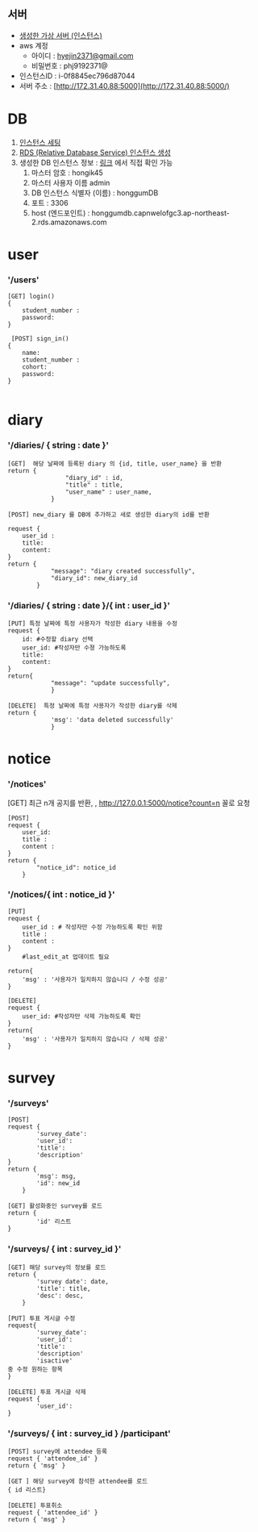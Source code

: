 ## 서버

- [생성한 가상 서버 (인스턴스)](https://www.notion.so/AWS-41624ac80d6242a29014fd66840a1abd?pvs=21)
- aws 계정
    - 아이디 : [hyejin2371@gmail.com](mailto:hyejin2371@gmail.com)
    - 비밀번호 : phj9192371@
- 인스턴스ID : i-0f8845ec796d87044
- 서버 주소 :  [http://172.31.40.88:5000](http://172.31.40.88:5000/)

# DB

1. [인스턴스 세팅](https://velog.io/@kyj311/AWS-EC2-%EC%95%8C%EC%95%84%EB%B3%B4%EA%B8%B0)
2. [RDS (Relative Database Service) 인스턴스 생성](https://velog.io/@kyj311/AWS-RDS-%EC%95%8C%EC%95%84%EB%B3%B4%EA%B8%B0)
3. 생성한 DB 인스턴스 정보 : [링크](https://ap-northeast-2.console.aws.amazon.com/rds/home?region=ap-northeast-2#database:id=honggumdb;is-cluster=false) 에서 직접 확인 가능
    1. 마스터 암호 : hongik45
    2. 마스터 사용자 이름 admin
    3. DB 인스턴스 식별자 (이름) : honggumDB
    4. 포트 : 3306
    5. host (엔드포인트) : honggumdb.capnwelofgc3.ap-northeast-2.rds.amazonaws.com



# user
### '/users'
```
[GET] login() 
{
	student_number : 
	password:
}
```
```
 [POST] sign_in()
{
	name:
	student_number : 
	cohort:
	password:
}
  
```
# diary
### '/diaries/ { string : date }'
```
[GET]  해당 날짜에 등록된 diary 의 {id, title, user_name} 을 반환
return {
                "diary_id" : id,
                "title" : title,
                "user_name" : user_name,
            }
```
```
[POST] new_diary 를 DB에 추가하고 새로 생성한 diary의 id를 반환

request {
	user_id :
	title:
	content:
}
return {
            "message": "diary created successfully",
            "diary_id": new_diary_id
        }
```
  
### '/diaries/ { string : date }/{ int : user_id }'
```
[PUT] 특정 날짜에 특정 사용자가 작성한 diary 내용을 수정
request {
	id: #수정할 diary 선택
	user_id: #작성자만 수졍 가능하도록
	title:
	content:
}
return{
            "message": "update successfully",
            }
```
```
[DELETE]  특정 날짜에 특정 사용자가 작성한 diary를 삭제
return {
            'msg': 'data deleted successfully'
            }
```
  
# notice
### '/notices'
[GET] 최근 n개 공지를 반환, , http://127.0.0.1:5000/notice?count=n 꼴로 요청
```
[POST]
request {
	user_id: 
	title :
	content :
}
return {
        "notice_id": notice_id
    }
```
  
### '/notices/{ int : notice_id }'
```
[PUT]
request {
	user_id : # 작성자만 수정 가능하도록 확인 위함 
	title : 
	content :
}
	#last_edit_at 업데이트 필요

return{
	'msg' : '사용자가 일치하지 않습니다 / 수정 성공'
}
```
```
[DELETE]
request {
	user_id: #작성자만 삭제 가능하도록 확인
}
return{
	'msg' : '사용자가 일치하지 않습니다 / 삭제 성공'
}
```
  
# survey
### '/surveys'
```
[POST]
request {
        'survey_date':
        'user_id':
        'title': 
        'description'
}
return {
        'msg': msg,
        'id': new_id
    }
```
```
[GET] 활성화중인 survey를 로드
return {
        'id' 리스트
}
```

### '/surveys/ { int : survey_id }'
```
[GET] 해당 survey의 정보를 로드
return {
        'survey date': date,
        'title': title,
        'desc': desc,
    }
```

```
[PUT] 투표 게시글 수정
request{
        'survey_date':
        'user_id':
        'title': 
        'description'
        'isactive'
중 수정 원하는 항목
}
```

```
[DELETE] 투표 게시글 삭제
request {
        'user_id':
}
```
  

### '/surveys/ { int : survey_id } /participant'
```
[POST] survey에 attendee 등록
request { 'attendee_id' }
return { 'msg' } 

[GET ] 해당 survey에 참석한 attendee를 로드
{ id 리스트}

[DELETE] 투표취소
request { 'attendee_id' }
return { 'msg' } 
```
